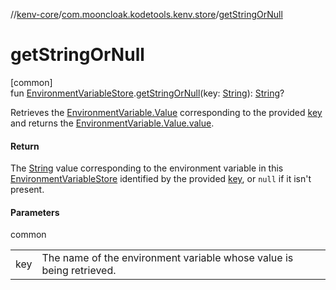//[kenv-core](../../index.md)/[com.mooncloak.kodetools.kenv.store](index.md)/[getStringOrNull](get-string-or-null.md)

# getStringOrNull

[common]\
fun [EnvironmentVariableStore](-environment-variable-store/index.md).[getStringOrNull](get-string-or-null.md)(key: [String](https://kotlinlang.org/api/latest/jvm/stdlib/kotlin/-string/index.html)): [String](https://kotlinlang.org/api/latest/jvm/stdlib/kotlin/-string/index.html)?

Retrieves the [EnvironmentVariable.Value](../com.mooncloak.kodetools.kenv/-environment-variable/-value/index.md) corresponding to the provided [key](get-string-or-null.md) and returns the [EnvironmentVariable.Value.value](https://kotlinlang.org/api/latest/jvm/stdlib/kotlin/-string/index.html).

#### Return

The [String](https://kotlinlang.org/api/latest/jvm/stdlib/kotlin/-string/index.html) value corresponding to the environment variable in this [EnvironmentVariableStore](-environment-variable-store/index.md) identified by the provided [key](get-string-or-null.md), or `null` if it isn't present.

#### Parameters

common

| | |
|---|---|
| key | The name of the environment variable whose value is being retrieved. |
